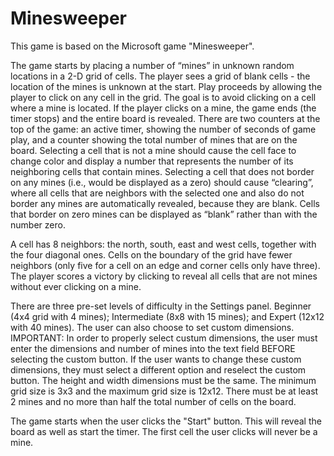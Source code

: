 # Minesweeper
This game is based on the Microsoft game "Minesweeper".

The game starts by placing a number of “mines” in unknown random locations in a 2-D grid of cells. The
player sees a grid of blank cells - the location of the mines is unknown at the start. Play proceeds by
allowing the player to click on any cell in the grid. The goal is to avoid clicking on a cell where a mine is
located. If the player clicks on a mine, the game ends (the timer stops) and the entire board is revealed.
There are two counters at the top of the game: an active timer, showing the number of seconds of game
play, and a counter showing the total number of mines that are on the board. Selecting a cell that is not a mine should cause the cell face to change color
and display a number that represents the number of its neighboring cells that contain mines. Selecting a
cell that does not border on any mines (i.e., would be displayed as a zero) should cause “clearing”, where
all cells that are neighbors with the selected one and also do not border any mines are automatically
revealed, because they are blank. Cells that border on zero mines can be displayed as “blank” rather than
with the number zero.

A cell has 8 neighbors: the north, south, east and west cells, together with the four diagonal ones. Cells on
the boundary of the grid have fewer neighbors (only five for a cell on an edge and corner cells only have
three). The player scores a victory by clicking to reveal all cells that are not mines without ever clicking
on a mine.

There are three pre-set levels of difficulty in the Settings panel. Beginner (4x4 grid with 4
mines); Intermediate (8x8 with 15 mines); and Expert (12x12 with 40 mines). The user can also choose to set custom dimensions. IMPORTANT: In order to properly select custum dimensions, the user must enter the dimensions and number of mines into the text field BEFORE selecting the custom button. If the user wants to change these custom dimensions, they must select a different option and reselect the custom button. The height and width dimensions must be the same. The minimum grid size is 3x3 and the maximum grid size is 12x12. There must be at least 2 mines and no more than half the total number of cells on the board.

The game starts when the user clicks the "Start" button. This will reveal the board as well as start the timer. The first cell the user clicks will never be a mine.

